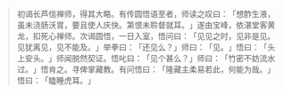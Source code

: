 
> 初谒长芦信禅师，得其大略。有传圆悟语至者，师读之叹曰：​「想酢生液，虽未浇肠沃胃，要且使人庆快。第恨未聆督就耳。​」遂由宝峰，依湛堂客黄龙，扣死心禅师。次谒圆悟，一日入室，悟问曰：​「见见之时，见非是见。见犹离见，见不能及。​」举拳曰：​「还见么？​」师曰：​「见。​」悟曰：​「头上安头。​」师闻脱然契证。悟叱曰：​「见个甚么？​」师曰：​「竹密不妨流水过。​」悟肯之。寻俾掌藏教。有问悟曰：​「隆藏主柔易若此，何能为哉。​」悟曰：​「瞌睡虎耳。​」
